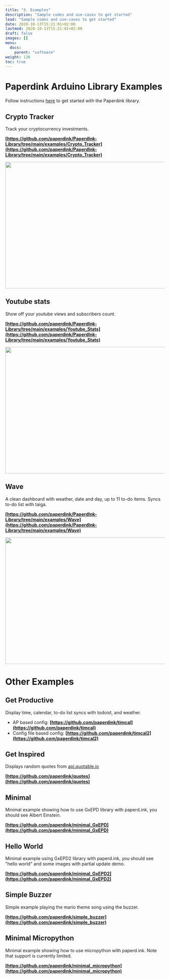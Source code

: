 ```yaml
---
title: "3. Examples"
description: "Sample codes and use-cases to get started"
lead: "Sample codes and use-cases to get started"
date: 2020-10-13T15:21:01+02:00
lastmod: 2020-10-13T15:21:01+02:00
draft: false
images: []
menu:
  docs:
    parent: "software"
weight: 130
toc: true
---
```


# Paperdink Arduino Library Examples

Follow instructions [here](https://docs.paperd.ink/docs/software/getting-started/#paperdink-library) to get started with the Paperdink library.

## Crypto Tracker
Track your cryptocurrency investments.

**[https://github.com/paperdink/PaperdInk-Library/tree/main/examples/Crypto_Tracker](https://github.com/paperdink/PaperdInk-Library/tree/main/examples/Crypto_Tracker)**

<img src="https://github.com/paperdink/PaperdInk-Library/raw/main/examples/Crypto_Tracker/Crypto_Tracker.png" width="600" height="400">

## Youtube stats
Show off your youtube views and subscribers count.

**[https://github.com/paperdink/PaperdInk-Library/tree/main/examples/Youtube_Stats](https://github.com/paperdink/PaperdInk-Library/tree/main/examples/Youtube_Stats)**

<img src="https://github.com/paperdink/PaperdInk-Library/raw/main/examples/Youtube_Stats/Youtube_Stats.png" width="600" height="400">

## Wave
A clean dashboard with weather, date and day, up to 11 to-do items. Syncs to-do list with taiga.

**[https://github.com/paperdink/PaperdInk-Library/tree/main/examples/Wave](https://github.com/paperdink/PaperdInk-Library/tree/main/examples/Wave)**

<img src="https://github.com/paperdink/PaperdInk-Library/raw/main/examples/Wave/Wave.png" width="600" height="400">

# Other Examples

## Get Productive
Display time, calendar, to-do list syncs with todoist, and weather.

- AP based config: **[https://github.com/paperdink/timcal](https://github.com/paperdink/timcal)**
- Config file based config: **[https://github.com/paperdink/timcal2](https://github.com/paperdink/timcal2)**

## Get Inspired
Displays random quotes from [api.quotable.io](api.quotable.io)

**[https://github.com/paperdink/quotes](https://github.com/paperdink/quotes)**

## Minimal
Minimal example showing how to use GxEPD library with paperd.ink, you should see Albert Einstein.

**[https://github.com/paperdink/minimal_GxEPD](https://github.com/paperdink/minimal_GxEPD)**

## Hello World
Minimal example using GxEPD2 library with paperd.ink, you should see "hello world" and some images with partial update demo.

**[https://github.com/paperdink/minimal_GxEPD2](https://github.com/paperdink/minimal_GxEPD2)**

## Simple Buzzer
Simple example playing the mario theme song using the buzzer.

**[https://github.com/paperdink/simple_buzzer](https://github.com/paperdink/simple_buzzer)**

## Minimal Micropython
Minimal example showing how to use micropython with paperd.ink. Note that support is currently limited.

**[https://github.com/paperdink/minimal_micropython](https://github.com/paperdink/minimal_micropython)**

